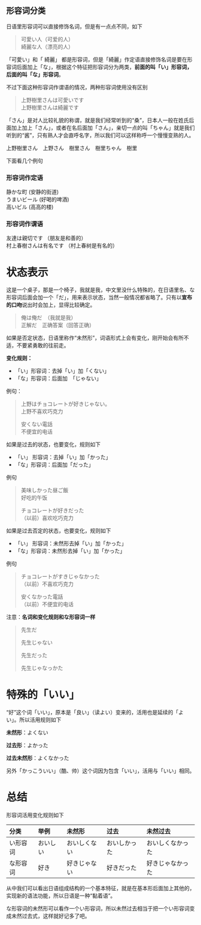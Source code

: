 ## 形容词分类

日语里形容词可以直接修饰名词，但是有一点点不同，如下

> 可愛い人（可爱的人）  
> 綺麗な人（漂亮的人）

「可愛い」和「 綺麗」 都是形容词，但是「綺麗」作定语直接修饰名词是要在形容词后面加上「な」，根据这个特征把形容词分为两类，**前面的叫「い」形容词，后面的叫「な」形容词**。

不过下面这种形容词作谓语的情况，两种形容词使用没有区别

> 上野樹里さんは可愛いです  
> 上野樹里さんは綺麗です

「さん」是对人比较礼貌的称谓，就是我们经常听到的“桑”，日本人一般在姓氏后面加上加上「さん」，或者在名后面加「さん」，亲切一点的叫「ちゃん」就是我们听到的“酱”，只有熟人才会直呼名字，所以我们可以这样称呼一个慢慢变熟的人。

上野樹里さん　上野さん　樹里さん　樹里ちゃん　樹里

下面看几个例句

### 形容词**作定语**

静かな町  \(安静的街道\)  
うまいビール  \(好喝的啤酒\)  
高いビル \(高高的楼\)

### 形容词**作谓语**

友達は親切です （朋友是和善的）  
村上春樹さんは有名です （村上春树是有名的）

# 状态表示

这是一个桌子，那是一个椅子，我就是我，中文里没什么特殊的，在日语里名、な形容词后面会加一个「だ」，用来表示状态，当然一般情况都省略了。只有以**宣布的口吻**说出时会加上，显得比较确定。

> 俺は俺だ　（我就是我）  
> 正解だ　正确答案（回答正确）

如果是否定状态，日语里称作“未然形”，词语形式上会有变化，刚开始会有所不适，不要紧勇敢的往前走。

**变化规则：**

* 「い」形容词：去掉「い」加「くない」
* 「な」形容词：后面加　「じゃない」

例句：

> 上野はチョコレートが好きじゃない。  
> 上野不喜欢巧克力
>
> 安くない電話  
> 不便宜的电话

如果是过去的状态，也要变化，规则如下

* 「い」 形容词：去掉「い」加「かった」
* 「な」形容词：后面加「だった」

例句

> 美味しかった昼ご飯  
> 好吃的午饭
>
> チョコレートが好きだった  
> （以前）喜欢吃巧克力

如果是过去否定的状态，也要变化，规则如下

* 「い」 形容词：未然形去掉「い」加「かった」
* 「な」形容词：未然形去掉「い」加「かった」

例句

> チョコレートがすきじゃなかった  
> （以前）不喜欢巧克力
>
> 安くなかった電話  
> （以前）不便宜的电话

注意：**名词和变化规则和な形容词一样**

> 先生だ
>
> 先生じゃない　
>
> 先生だった
>
> 先生じゃなっかた

# 特殊的「いい」

“好”这个词「いい」，原本是「良い」（读よい）变来的，活用也是延续的「よい」。所以活用规则如下

**未然形**：よくない

**过去形**：よかった

**过去未然形**：よくなかった

另外「かっこういい」（酷、帅）这个词因为包含「いい」，活用与「いい」相同。

# 总结

形容词活用变化规则如下

| 分类 | 举例 | 未然形 | 过去 | 未然过去 |
| :--- | :--- | :--- | :--- | :--- |
| い形容词 | おいしい | おいしくない | おいしかった | おいしくなかった |
| な形容词 | 好き | 好きじゃない | 好きだった | 好きじゃなかった |

从中我们可以看出日语组成结构的一个基本特征，就是在基本形后面加上其他的，实现新的语法功能，所以日语是一种“黏着语”。

な形容词的未然形可以看作一个い形容词，所以未然过去相当于把一个い形容词变成未然过去式，这样就好记多了吧。

